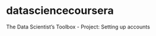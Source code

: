 datasciencecoursera
===================

The Data Scientist’s Toolbox - Project: Setting up accounts 
